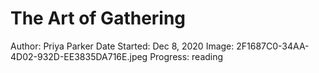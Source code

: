 # The Art of Gathering

Author: Priya Parker
Date Started: Dec 8, 2020
Image: 2F1687C0-34AA-4D02-932D-EE3835DA716E.jpeg
Progress: reading